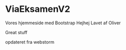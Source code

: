 # ViaEksamenV2
Vores hjemmeside med Bootstrap
Hejhej
Lavet af Oliver

Great stuff

opdateret fra webstorm